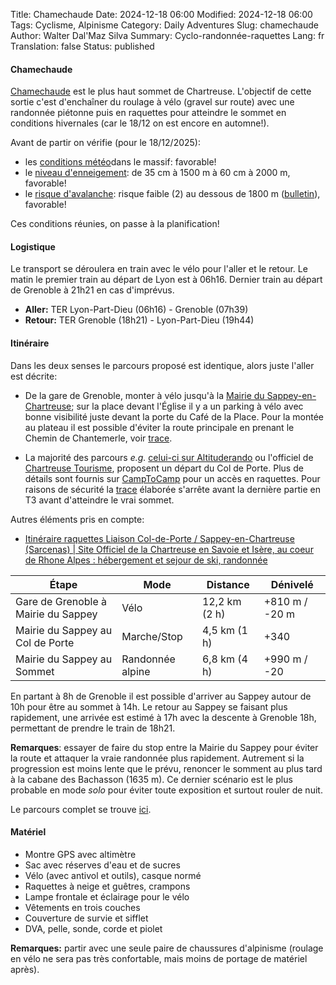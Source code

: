 Title:       Chamechaude
Date:        2024-12-18 06:00
Modified:    2024-12-18 06:00
Tags:        Cyclisme, Alpinisme
Category:    Daily Adventures
Slug:        chamechaude
Author:      Walter Dal'Maz Silva
Summary:     Cyclo-randonnée-raquettes
Lang:        fr
Translation: false
Status:      published

#### Chamechaude

[Chamechaude](https://www.chartreuse-tourisme.com/offres/chamechaude-sommet-sarcenas-fr-2777284/) est le plus haut sommet de Chartreuse. L'objectif de cette sortie c'est d'enchaîner du roulage à vélo (gravel sur route) avec une randonnée piétonne puis en raquettes pour atteindre le sommet en conditions hivernales (car le 18/12 on est encore en automne!).

Avant de partir on vérifie (pour le 18/12/2025):

- les [conditions météo](https://meteofrance.com/meteo-montagne/chartreuse)dans le massif: favorable!
- le [niveau d'enneigement](https://meteofrance.com/meteo-montagne/alpes-du-nord/enneigement): de 35 cm à 1500 m à 60 cm à 2000 m, favorable!
- le [risque d'avalanche](https://meteofrance.com/meteo-montagne/alpes-du-nord/risques-avalanche): risque faible (2) au dessous de 1800 m ([bulletin](media/2024-12-18-Chamechaude/BRA_7.pdf)), favorable!

Ces conditions réunies, on passe à la planification!

#### Logistique

Le transport se déroulera en train avec le vélo pour l'aller et le retour. Le matin le premier train au départ de Lyon est à 06h16. Dernier train au départ de Grenoble à 21h21 en cas d'imprévus.

- **Aller:** TER Lyon-Part-Dieu (06h16) - Grenoble (07h39)
- **Retour:** TER Grenoble (18h21) - Lyon-Part-Dieu (19h44) 

#### Itinéraire

Dans les deux senses le parcours proposé est identique, alors juste l'aller est décrite:

- De la gare de Grenoble, monter à vélo jusqu'à la [Mairie du Sappey-en-Chartreuse](https://www.geoportail.gouv.fr/carte?c=5.777241177429781,45.260262418295326&z=19&l0=ORTHOIMAGERY.ORTHOPHOTOS::GEOPORTAIL:OGC:WMTS(1)&l1=GEOGRAPHICALGRIDSYSTEMS.PLANIGNV2::GEOPORTAIL:OGC:WMTS(1)&permalink=yes); sur la place devant l'Église il y a un parking à vélo avec bonne visibilité juste devant la porte du Café de la Place. Pour la montée au plateau il est possible d'éviter la route principale en prenant le Chemin de Chantemerle, voir [trace](https://www.komoot.com/tour/1985786410?share_token=ajOLslUtCBmHpDY8RgD3yDF2AmzxiSr69FmM7Q3nsN4Az9CJ5d&ref=wtd).

- La majorité des parcours *e.g.* [celui-ci sur Altituderando](https://www.altituderando.com/Chamechaude-2082m-par-le-Col-de-Porte) ou l'officiel de [Chartreuse Tourisme](https://www.chartreuse-tourisme.com/offres/chamechaude-sommet-sarcenas-fr-2777284/), proposent un départ du Col de Porte. Plus de détails sont fournis sur [CampToCamp](https://www.camptocamp.org/routes/45607/fr/chamechaude-versant-w) pour un accès en raquettes. Pour raisons de sécurité la [trace](https://www.komoot.com/tour/1985826214?share_token=a7co5hLhtW62hmlmEG8HZerw0BkkFYgXIUldTOZQKWiHrgZSdJ&ref=wtd) élaborée s'arrête avant la dernière partie en T3 avant d'atteindre le vrai sommet.

Autres éléments pris en compte:

- [Itinéraire raquettes Liaison Col-de-Porte / Sappey-en-Chartreuse (Sarcenas) | Site Officiel de la Chartreuse en Savoie et Isère, au coeur de Rhone Alpes : hébergement et sejour de ski, randonnée](https://www.chartreuse-tourisme.com/offres/itineraire-raquettes-liaison-col-de-porte-sappey-en-chartreuse-sarcenas-fr-4584862/)

| Étape                               | Mode             | Distance      | Dénivelé       |
| ----------------------------------- | ---------------- | ------------- | -------------- |
| Gare de Grenoble à Mairie du Sappey | Vélo             | 12,2 km (2 h) | +810 m / -20 m |
| Mairie du Sappey au Col de Porte    | Marche/Stop      | 4,5 km (1 h)  | +340           |
| Mairie du Sappey au Sommet          | Randonnée alpine | 6,8 km (4 h)  | +990 m / -20   |

En partant à 8h de Grenoble il est possible d'arriver au Sappey autour de 10h pour être au sommet à 14h. Le retour au Sappey se faisant plus rapidement, une arrivée est estimé à 17h avec la descente à Grenoble 18h, permettant de prendre le train de 18h21.

**Remarques**: essayer de faire du stop entre la Mairie du Sappey pour éviter la route et attaquer la vraie randonnée plus rapidement. Autrement si la progression est moins lente que le prévu, renoncer le somment au plus tard à la cabane des Bachasson (1635 m). Ce dernier scénario est le plus probable en mode *solo* pour éviter toute exposition et surtout rouler de nuit.

Le parcours complet se trouve [ici](https://www.komoot.com/tour/1985846737?share_token=aLD8SgrevcdCQU6MLg7TmY2czip1I7b4RXvzH2YAfy6WJyZyDp&ref=wtd).

#### Matériel

- Montre GPS avec altimètre
- Sac avec réserves d'eau et de sucres
- Vélo (avec antivol et outils), casque normé
- Raquettes à neige et guêtres, crampons
- Lampe frontale et éclairage pour le vélo
- Vêtements en trois couches
- Couverture de survie et sifflet
- DVA, pelle, sonde, corde et piolet

**Remarques:** partir avec une seule paire de chaussures d'alpinisme (roulage en vélo ne sera pas très confortable, mais moins de portage de matériel après).
